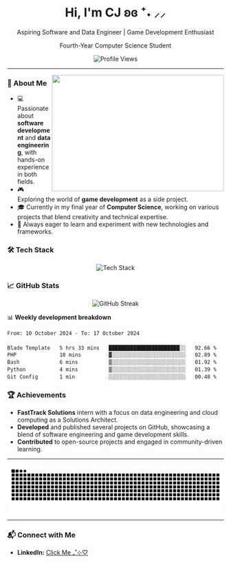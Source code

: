 <div align="center">
  <h1>Hi, I'm CJ ʚɞ ⁺˖ ⸝⸝</h1>
  <p>Aspiring Software and Data Engineer | Game Development Enthusiast</p>
  <p>Fourth-Year Computer Science Student</p>
</div>

<div align="center">
  <img src="https://profile-counter.glitch.me/1202dreamscape/count.svg?" alt="Profile Views">
</div>

---

<img align="right" src="https://i.pinimg.com/originals/24/a1/b8/24a1b8774a35ca8a2c0835df90c9d631.gif" width="400" height="270">

### 🌟 About Me

- 💻 Passionate about **software development** and **data engineering**, with hands-on experience in both fields.
- 🎮 Exploring the world of **game development** as a side project.
- 🎓 Currently in my final year of **Computer Science**, working on various projects that blend creativity and technical expertise.
- 🚀 Always eager to learn and experiment with new technologies and frameworks.

### 🛠️ Tech Stack

<div align="center">
  <img src="https://skillicons.dev/icons?i=js,ts,c,cpp,python,java,rust,kotlin,swift,dart,nodejs,laravel,flutter,unity,mongodb,mysql,sqlite,git,html,tailwind,css,gcp,linux,figma,illustrator,php,pycharm,phpstorm,jetbrains" height="130" alt="Tech Stack" />
</div>

### 📈 GitHub Stats

<div align="center">
  <img src="https://github-readme-streak-stats.herokuapp.com/?user=1202dreamscape&theme=radical" alt="GitHub Streak">
</div>

📊 **Weekly development breakdown**
<!--START_SECTION:waka-->

```txt
From: 10 October 2024 - To: 17 October 2024

Blade Template   5 hrs 33 mins   ███████████████████████░░   92.66 %
PHP              10 mins         ▓░░░░░░░░░░░░░░░░░░░░░░░░   02.89 %
Bash             6 mins          ▒░░░░░░░░░░░░░░░░░░░░░░░░   01.92 %
Python           4 mins          ▒░░░░░░░░░░░░░░░░░░░░░░░░   01.39 %
Git Config       1 min           ░░░░░░░░░░░░░░░░░░░░░░░░░   00.48 %
```

<!--END_SECTION:waka-->

### 🏆 Achievements

- **FastTrack Solutions** intern with a focus on data engineering and cloud computing as a Solutions Architect.
- **Developed** and published several projects on GitHub, showcasing a blend of software engineering and game development skills.
- **Contributed** to open-source projects and engaged in community-driven learning.

---

<div align="center">
  <img src="https://raw.githubusercontent.com/1202dreamscape/1202dreamscape/output/github-contribution-grid-snake.svg" alt="Contribution Snake">
</div>

---

### 📬 Connect with Me

- **LinkedIn:** [Click Me ₊˚⊹♡](https://www.linkedin.com/in/christelle-cerezo/)


